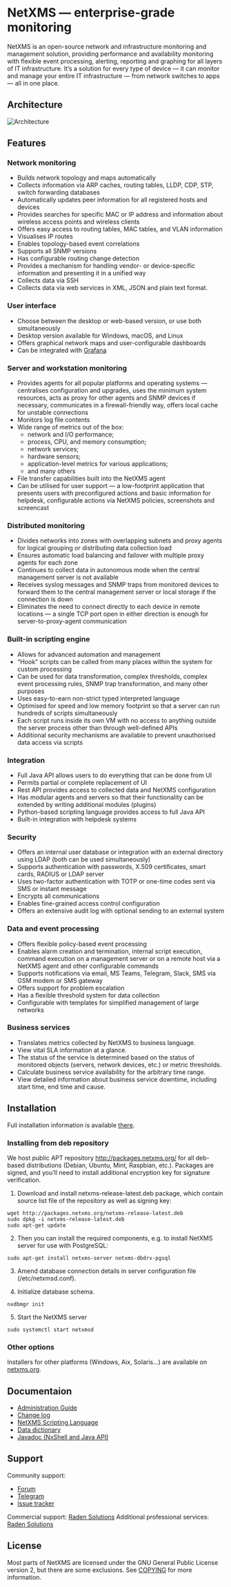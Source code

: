 
# NetXMS — enterprise-grade monitoring

NetXMS is an open-source network and infrastructure monitoring and management solution, providing performance and availability monitoring with flexible event processing, alerting, reporting and graphing for all layers of IT infrastructure. It’s a solution for every type of device — it can monitor and manage your entire IT infrastructure — from network switches to apps — all in one place.

## Architecture

![Architecture](doc/Architecture.png)

## Features

### Network monitoring

* Builds network topology and maps automatically
* Collects information via ARP caches, routing tables, LLDP, CDP, STP, switch forwarding databases
* Automatically updates peer information for all registered hosts and devices
* Provides searches for specific MAC or IP address and information about wireless access points and wireless clients
* Offers easy access to routing tables, MAC tables, and VLAN information
* Visualises IP routes
* Enables topology-based event correlations
* Supports all SNMP versions
* Has configurable routing change detection
* Provides a mechanism for handling vendor- or device-specific information and presenting it in a unified way
* Collects data via SSH
* Collects data via web services in XML, JSON and plain text format.

### User interface

* Choose between the desktop or web-based version, or use both simultaneously
* Desktop version available for Windows, maсOS, and Linux
* Offers graphical network maps and user-configurable dashboards
* Can be integrated with [Grafana](https://grafana.com/)

### Server and workstation monitoring

* Provides agents for all popular platforms and operating systems — centralises configuration and upgrades, uses the minimum system resources, acts as proxy for other agents and SNMP devices if necessary, communicates in a firewall-friendly way, offers local cache for unstable connections
* Monitors log file contents
* Wide range of metrics out of the box: 
   * network and I/O performance; 
   * process, CPU, and memory consumption; 
   * network services; 
   * hardware sensors; 
   * application-level metrics for various applications; 
   * and many others
* File transfer capabilities built into the NetXMS agent
* Can be utilised for user support — a low-footprint application that presents users with preconfigured actions and basic information for helpdesk, configurable actions via NetXMS policies, screenshots and screencast

### Distributed monitoring

* Divides networks into zones with overlapping subnets and proxy agents for logical grouping or distributing data collection load
* Ensures automatic load balancing and failover with multiple proxy agents for each zone
* Continues to collect data in autonomous mode when the central management server is not available
* Receives syslog messages and SNMP traps from monitored devices to forward them to the central management server or local storage if the connection is down
* Eliminates the need to connect directly to each device in remote locations — a single TCP port open in either direction is enough for server-to-proxy-agent communication

### Built-in scripting engine 

* Allows for advanced automation and management
* “Hook” scripts can be called from many places within the system for custom processing
* Can be used for data transformation, complex thresholds, complex event processing rules, SNMP trap transformation, and many other purposes
* Uses easy-to-earn non-strict typed interpreted language
* Optimised for speed and low memory footprint so that a server can run hundreds of scripts simultaneously
* Each script runs inside its own VM with no access to anything outside the server process other than through well-defined APIs
* Additional security mechanisms are available to prevent unauthorised data access via scripts

### Integration

* Full Java API allows users to do everything that can be done from UI
* Permits partial or complete replacement of UI
* Rest API provides access to collected data and NetXMS configuration
* Has modular agents and servers so that their functionality can be extended by writing additional modules (plugins)
* Python-based scripting language provides access to full Java API
* Built-in integration with helpdesk systems

### Security

* Offers an internal user database or integration with an external directory using LDAP (both can be used simultaneously)
* Supports authentication with passwords, X.509 certificates, smart cards, RADIUS or LDAP server
* Uses two-factor authentication with TOTP or one-time codes sent via SMS or instant message
* Encrypts all communications
* Enables fine-grained access control configuration
* Offers an extensive audit log with optional sending to an external system

### Data and event processing

* Offers flexible policy-based event processing
* Enables alarm creation and termination, internal script execution, command execution on a management server or on a remote host via a NetXMS agent and other configurable commands
* Supports notifications via email, MS Teams, Telegram, Slack, SMS via GSM modem or SMS gateway
* Offers support for problem escalation
* Has a flexible threshold system for data collection
* Configurable with templates for simplified management of large networks

### Business services

* Translates metrics collected by NetXMS to business language.
* View vital SLA information at a glance.
* The status of the service is determined based on the status of monitored objects (servers, network devices, etc.) or metric thresholds.
* Calculate business service availability for the arbitrary time range.
* View detailed information about business service downtime, including start time, end time and cause.

## Installation

Full installation information is available [there](https://www.netxms.org/documentation/adminguide/installation.html#).

### Installing from deb repository

We host public APT repository http://packages.netxms.org/ for all deb-based distributions (Debian, Ubuntu, Mint, Raspbian, etc.). Packages are signed, and you’ll need to install additional encryption key for signature verification.

1. Download and install netxms-release-latest.deb package, which contain source list file of the repository as well as signing key:

```
wget http://packages.netxms.org/netxms-release-latest.deb
sudo dpkg -i netxms-release-latest.deb
sudo apt-get update
```

2. Then you can install the required components, e.g. to install NetXMS server for use with PostgreSQL:

```
sudo apt-get install netxms-server netxms-dbdrv-pgsql
```

3. Amend database connection details in server configuration file (/etc/netxmsd.conf).

4. Initialize database schema. 

```
nxdbmgr init
```

5. Start the NetXMS server

```
sudo systemctl start netxmsd
```

### Other options

Installers for other platforms (Windows, Aix, Solaris...) are available on [netxms.org](https://www.netxms.org/download/).


## Documentaion 

* [Administration Guide](https://www.netxms.org/documentation/adminguide/)
* [Change log](https://github.com/netxms/changelog/blob/master/ChangeLog)
* [NetXMS Scripting Language](https://www.netxms.org/documentation/nxsl-latest/)
* [Data dictionary](https://www.netxms.org/documentation/datadictionary-latest/)
* [Javadoc (NxShell and Java API)](https://www.netxms.org/documentation/javadoc/latest/)


## Support

Community support: 

* [Forum](https://www.netxms.org/forum)
* [Telegram](https://telegram.me/netxms)
* [Issue tracker](https://dev.raden.solutions/projects/netxms/)
    
Commercial support: [Raden Solutions](https://www.radensolutions.com/)
Additional professional services: [Raden Solutions](https://www.radensolutions.com/)

## License 

Most parts of NetXMS are licensed under the GNU General Public License version 2, but there are some exclusions. See [COPYING](COPYING) for more information.

